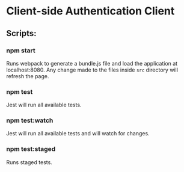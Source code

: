 # Client-side Authentication Client


## Scripts:

### npm start
Runs webpack to generate a bundle.js file and load the application at localhost:8080. Any change made to the files inside `src` directory will refresh the page.

### npm test
Jest will run all available tests.

### npm test:watch
Jest will run all available tests and will watch for changes.

### npm test:staged
Runs staged tests.